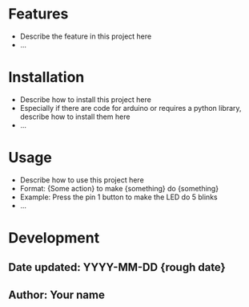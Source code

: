 # Features
* Describe the feature in this project here
* ...

# Installation
* Describe how to install this project here
* Especially if there are code for arduino or requires a python library, describe how to install them here
* ...

# Usage
* Describe how to use this project here
* Format: {Some action} to make {something} do {something}
* Example: Press the pin 1 button to make the LED do 5 blinks
* ...

# Development
## Date updated: YYYY-MM-DD {rough date}
## Author: Your name